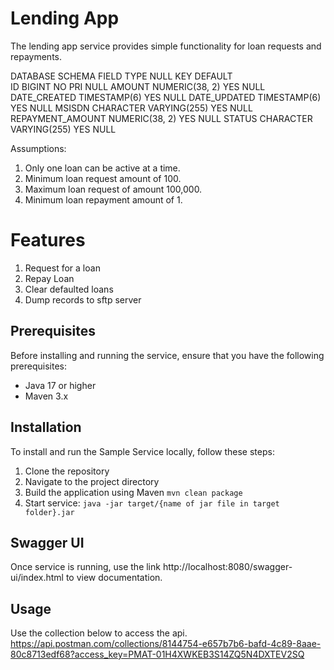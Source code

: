 # Lending App

The lending app service provides simple functionality for loan requests and repayments.

DATABASE SCHEMA
FIELD   TYPE    NULL    KEY     DEFAULT  
ID  BIGINT  NO  PRI NULL
AMOUNT  NUMERIC(38, 2)  YES     NULL
DATE_CREATED    TIMESTAMP(6)    YES     NULL
DATE_UPDATED    TIMESTAMP(6)    YES     NULL
MSISDN  CHARACTER VARYING(255)  YES     NULL
REPAYMENT_AMOUNT    NUMERIC(38, 2)  YES     NULL
STATUS  CHARACTER VARYING(255)  YES     NULL

Assumptions:
1. Only one loan can be active at a time.
2. Minimum loan request amount of 100.
3. Maximum loan request of amount 100,000.
4. Minimum loan repayment amount of 1.


# Features

1. Request for a loan
2. Repay Loan
3. Clear defaulted loans
4. Dump records to sftp server

## Prerequisites

Before installing and running the service, ensure that you have the following prerequisites:

-   Java 17 or higher
-   Maven 3.x

## Installation
To install and run the Sample Service locally, follow these steps:

1.  Clone the repository
2.  Navigate to the project directory
3.  Build the application using Maven
    `mvn clean package`
4.  Start service:
    `java -jar target/{name of jar file in target folder}.jar`

## Swagger UI

Once service is running, use the link http://localhost:8080/swagger-ui/index.html to view documentation.

## Usage

Use the collection below to access the api.
https://api.postman.com/collections/8144754-e657b7b6-bafd-4c89-8aae-80c8713edf68?access_key=PMAT-01H4XWKEB3S14ZQ5N4DXTEV2SQ